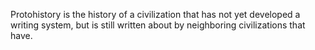 Protohistory is the history of a civilization that has not yet developed a writing system, but is still written about by neighboring civilizations that have.